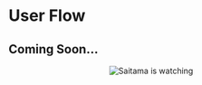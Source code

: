 # User Flow

## Coming Soon...

<p align="center">
  <img src="https://media.giphy.com/media/VXJWhaO7afRe/giphy.gif" alt="Saitama is watching"/>
</p>